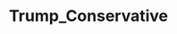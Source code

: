 ---
title: Trump_Conservative
crosslinks:
- autotldr
- ShitEvilModsSay
- ChristiansAwake2NWO
- Conservative
- ConspiracyisNews
- uncensorednews
- politics
---